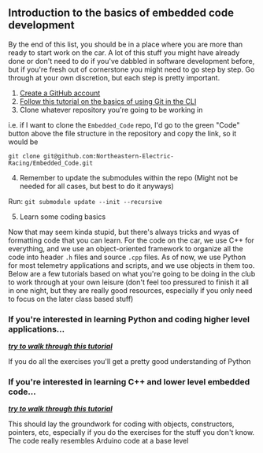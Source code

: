 ## Introduction to the basics of embedded code development
By the end of this list, you should be in a place where you are more than ready to start work on the car. A lot of this stuff you might have already done
or don't need to do if you've dabbled in software development before, but if you're fresh out of cornerstone you might need to go step by step. Go through
at your own discretion, but each step is pretty important.

1. [Create a GitHub account](https://github.com/join)
2. [Follow this tutorial on the basics of using Git in the CLI](https://www.freecodecamp.org/news/learn-the-basics-of-git-in-under-10-minutes-da548267cc91/)
3. Clone whatever repository you're going to be working in

  i.e. if I want to clone the ```Embedded_Code``` repo, I'd go to the green "Code" button above the file structure in the repository and copy the link, so it would be

  ```git clone git@github.com:Northeastern-Electric-Racing/Embedded_Code.git```

4. Remember to update the submodules within the repo (Might not be needed for all cases, but best to do it anyways)

  Run: ```git submodule update --init --recursive```


5. Learn some coding basics

Now that may seem kinda stupid, but there's always tricks and wyas of formatting code that you can learn. For the code on the car, we use C++ for everything, and
we use an object-oriented framework to organize all the code into header ```.h``` files and source ```.cpp``` files. As of now, we use Python for most telemetry
applications and scripts, and we use objects in them too. Below are a few tutorials based on what you're going to be doing in the club to work through at your own leisure
(don't feel too pressured to finish it all in one night, but they are really good resources, especially if you only need to focus on the later class based stuff)


### If you're interested in learning Python and coding higher level applications...
***[try to walk through this tutorial](https://www.w3schools.com/python/default.asp)***

If you do all the exercises you'll get a pretty good understanding of Python


### If you're interested in learning C++ and lower level embedded code...
***[try to walk through this tutorial](https://www.w3schools.com/cpp/default.asp)***

This should lay the groundwork for coding with objects, constructors, pointers, etc, especially if you do the exercises for the stuff you don't know. The code really
resembles Arduino code at a base level
